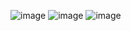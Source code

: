 ![image](https://github.com/ariis11/React-Projects/assets/47053735/fcd0dd0a-cd17-422f-a99c-2de9042a658e)
![image](https://github.com/ariis11/React-Projects/assets/47053735/a566b4ed-4613-4ffa-b9f5-542540837d72)
![image](https://github.com/ariis11/React-Projects/assets/47053735/8011bb12-d5e8-4f6e-8903-407491e02128)
